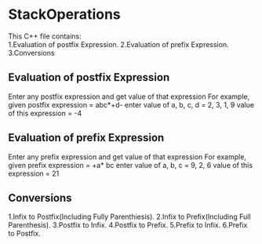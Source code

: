 # StackOperations
  This C++ file contains:<br>
    1.Evaluation of postfix Expression.
    2.Evaluation of prefix Expression.
    3.Conversions
    
## Evaluation of postfix Expression
  Enter any postfix expression and get value of that expression
  For example,
    given postfix expression = abc*+d-
    enter value of a, b, c, d = 2, 3, 1, 9
    value of this expression = -4
    
## Evaluation of prefix Expression
  Enter any prefix expression and get value of that expression
  For example,
    given prefix expression = +a* bc
    enter value of a, b, c = 9, 2, 6
    value of this expression = 21
    
## Conversions
  1.Infix to Postfix(Including Fully Parenthiesis).
  2.Infix to Prefix(Including Full Parenthesis).
  3.Postfix to Infix.
  4.Postfix to Prefix.
  5.Prefix to Infix.
  6.Prefix to Postfix.
